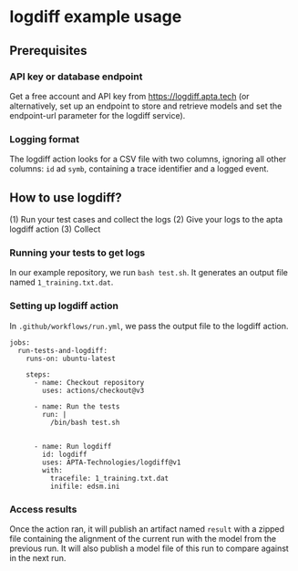 # logdiff example usage

## Prerequisites

### API key or database endpoint
Get a free account and API key from https://logdiff.apta.tech (or alternatively, set up an endpoint to store and retrieve models and set the endpoint-url parameter for the logdiff service).

### Logging format
The logdiff action looks for a CSV file with two columns, ignoring all other columns: `id` ad `symb`, containing a trace identifier and a logged event.

## How to use logdiff?

(1) Run your test cases and collect the logs
(2) Give your logs to the apta logdiff action
(3) Collect

### Running your tests to get logs

In our example repository, we run `bash test.sh`. It generates an output file named `1_training.txt.dat`. 


### Setting up logdiff action


In `.github/workflows/run.yml`, we pass the output file to the logdiff action.
 

```
jobs:
  run-tests-and-logdiff:
    runs-on: ubuntu-latest
 
    steps:
      - name: Checkout repository
        uses: actions/checkout@v3

      - name: Run the tests
        run: |
          /bin/bash test.sh
  
 
      - name: Run logdiff
        id: logdiff
        uses: APTA-Technologies/logdiff@v1
        with:
          tracefile: 1_training.txt.dat
          inifile: edsm.ini
``` 

### Access results

Once the action ran, it will publish an artifact named `result` with a zipped file containing the alignment of the current run with the model from the previous run. It will also publish a model file of this run to compare against in the next run.
